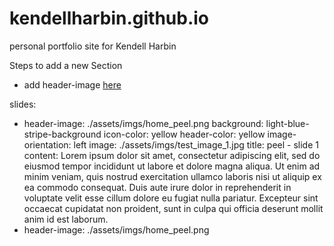 # kendellharbin.github.io
personal portfolio site for Kendell Harbin


Steps to add a new Section
- add header-image [here](https://github.com/kendellharbin/kendellharbin.github.io/tree/master/assets/imgs)

slides:
  - header-image: ./assets/imgs/home_peel.png
    background: light-blue-stripe-background
    icon-color: yellow
    header-color: yellow
    image-orientation: left
    image: ./assets/imgs/test_image_1.jpg
    title: peel - slide 1
    content:
      Lorem ipsum dolor sit amet, consectetur adipiscing elit, sed do eiusmod tempor incididunt ut labore et dolore magna aliqua. Ut enim ad minim veniam, quis nostrud exercitation ullamco laboris nisi ut aliquip ex ea commodo consequat. Duis aute irure dolor in reprehenderit in voluptate velit esse cillum dolore eu fugiat nulla pariatur. Excepteur sint occaecat cupidatat non proident, sunt in culpa qui officia deserunt mollit anim id est laborum.
  - header-image: ./assets/imgs/home_peel.png
